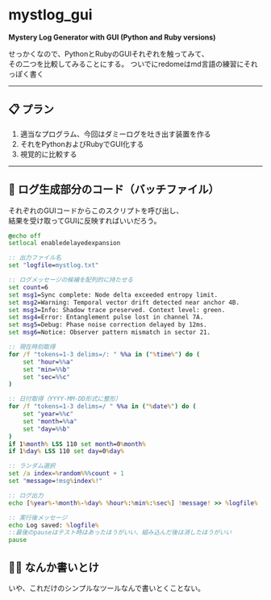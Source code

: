 # mystlog_gui
**Mystery Log Generator with GUI (Python and Ruby versions)**

せっかくなので、PythonとRubyのGUIそれぞれを触ってみて、  
その二つを比較してみることにする。
ついでにredomeはmd言語の練習にそれっぽく書く

---

## 📋 プラン

1. 適当なプログラム、今回はダミーログを吐き出す装置を作る  
2. それをPythonおよびRubyでGUI化する  
3. 視覚的に比較する

---

## 🧪 ログ生成部分のコード（バッチファイル）

それぞれのGUIコードからこのスクリプトを呼び出し、  
結果を受け取ってGUIに反映すればいいだろう。

```bat
@echo off
setlocal enabledelayedexpansion

:: 出力ファイル名
set "logfile=mystlog.txt"

:: ログメッセージの候補を配列的に持たせる
set count=6
set msg1=Sync complete: Node delta exceeded entropy limit.
set msg2=Warning: Temporal vector drift detected near anchor 4B.
set msg3=Info: Shadow trace preserved. Context level: green.
set msg4=Error: Entanglement pulse lost in channel 7A.
set msg5=Debug: Phase noise correction delayed by 12ms.
set msg6=Notice: Observer pattern mismatch in sector 21.

:: 現在時刻取得
for /f "tokens=1-3 delims=/: " %%a in ("%time%") do (
    set "hour=%%a"
    set "min=%%b"
    set "sec=%%c"
)

:: 日付取得（YYYY-MM-DD形式に整形）
for /f "tokens=1-3 delims=/ " %%a in ("%date%") do (
    set "year=%%c"
    set "month=%%a"
    set "day=%%b"
)
if 1%month% LSS 110 set month=0%month%
if 1%day% LSS 110 set day=0%day%

:: ランダム選択
set /a index=%random%%%count + 1
set "message=!msg%index%!"

:: ログ出力
echo [%year%-%month%-%day% %hour%:%min%:%sec%] !message! >> %logfile%

:: 実行後メッセージ
echo Log saved: %logfile%
::最後のpauseはテスト時はあったほうがいい、組み込んだ後は消したほうがいい
pause
```

## 🤷‍♂️ なんか書いとけ
いや、これだけのシンプルなツールなんで書いとくことない。
